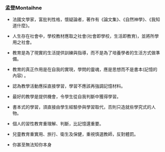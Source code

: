 ### 孟登Montaihne

- 法國文學家，富批判性格，懷疑論者，著作有《論文集》、《自然神學》、《我知道什麼》。

- 人生存在社會中，學校教材應取之社會(社會即學校，生活即教育)，並將所學用之社會。

- 教育是為了現實的生活提供訓練與指導，而不是為了培養學者的生活方式做準備。

- 教育的真正作用是在自我的實現，學問的靈魂，應是思想而不是書本(記憶的內容) 。

- 認為教學活動應採直接學習，學習不應該再強調記憶材料。

- 最好的教學是提供機會，令學生從自我判斷中獲得學習。

- 書本式的學習，須直接由學生經驗參與學習取代，否則只造就些學究式的人物。

- 個人的習性教育重理解、判斷，比記憶還重要。

- 兒童教育重實用、旅行、衛生及保健，重視慎選教師，反對體罰。

- 你甚至無法知你本身
